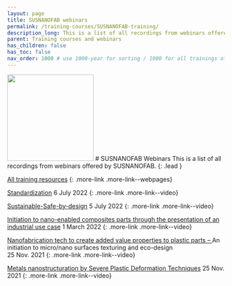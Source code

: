 ```yaml
---
layout: page
title: SUSNANOFAB webinars
permalink: /training-courses/SUSNANOFAB-training/
description_long: This is a list of all recordings from webinars offered by SUSNANOFAB
parent: Training courses and webinars
has_children: false
has_toc: false
nav_order: 1000 # use 1000-year for sorting / 1000 for all trainings offered by a project
---
```


<img src="{{ site.baseurl }}/images/logos/SUSNANOFAB.png" width="200" class="image--right" />
# SUSNANOFAB Webinars
This is a list of all recordings from webinars offered by SUSNANOFAB. 
{: .lead }

[All training resources](https://susnanofab.eu/trainings/)
{: .more-link .more-link--webpages}

[Standardization](https://www.youtube.com/watch?v=DYp-rXz-45E)
6 July 2022
{: .more-link .more-link--video}

[Sustainable-Safe-by-design](https://www.youtube.com/watch?v=ysSPt0Gk3qg)
5 July 2022
{: .more-link .more-link--video}

[Initiation to nano-enabled composites parts through the presentation of an industrial use case](https://susnanofab.eu/trainings-by-ipc/)
1 March 2022
{: .more-link .more-link--video}

[Nanofabrication tech to create added value properties to plastic parts – ](https://susnanofab.eu/trainings-nanofab/)
An initiation to micro/nano surfaces texturing and eco-design<br>
25 Nov. 2021
{: .more-link .more-link--video}

[Metals nanostructuration by Severe Plastic Deformation Techniques](https://susnanofab.eu/trainings-by-rina/)
25 Nov. 2021
{: .more-link .more-link--video}
